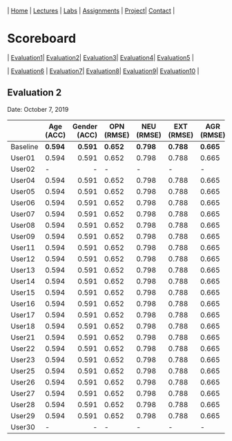 
| [Home](../index.md) | [Lectures](../lectures.md) | [Labs](../labs.md) | [Assignments](../assignments.md) | [Project](../project.md)| [Contact](../contact.md) |


# Scoreboard

| [Evaluation1](evaluation1.md)| [Evaluation2](evaluation2.md)| [Evaluation3](evaluation3.md)| [Evaluation4](evaluation4.md)| [Evaluation5](evaluation5.md) | 

| [Evaluation6](evaluation6.md) | [Evaluation7](evaluation7.md)| [Evaluation8](evaluation8.md)| [Evaluation9](evaluation9.md)| [Evaluation10](evaluation10.md) | 

## Evaluation 2

Date: October 7, 2019

|       | Age (ACC) | Gender (ACC) | OPN (RMSE) | NEU (RMSE) | EXT (RMSE) | AGR (RMSE) | CON (RMSE) | Full Grade |
|-------|--------------|----------:|------------|------------|------------|------------|------------|------------|
| Baseline|**0.594**|**0.591**|**0.652**|**0.798**|**0.788**|**0.665**|**0.734**|-|
| User01 |0.594|0.591|0.652|0.798|0.788|0.665|0.734|✅|
| User02 |-|-|-|-|-|-|-|
| User04 |0.594|0.591|0.652|0.798|0.788|0.665|0.734|✅|
| User05 |0.594|0.591|0.652|0.798|0.788|0.665|0.734|✅|
| User06 |0.594|0.591|0.652|0.798|0.788|0.665|0.734|✅|
| User07 |0.594|0.591|0.652|0.798|0.788|0.665|0.734|✅|
| User08 |0.594|0.591|0.652|0.798|0.788|0.665|0.734|✅|
| User09 |0.594|0.591|0.652|0.798|0.788|0.665|0.734|✅|
| User11 |0.594|0.591|0.652|0.798|0.788|0.665|0.734|✅|
| User12 |0.594|0.591|0.652|0.798|0.788|0.665|0.734|✅|
| User13 |0.594|0.591|0.652|0.798|0.788|0.665|0.734|✅|
| User14 |0.594|0.591|0.652|0.798|0.788|0.665|0.734|✅|
| User15 |0.594|0.591|0.652|0.798|0.788|0.665|0.734|✅|
| User16 |0.594|0.591|0.652|0.798|0.788|0.665|0.734|✅|
| User17 |0.594|0.591|0.652|0.798|0.788|0.665|0.734|✅|
| User18 |0.594|0.591|0.652|0.798|0.788|0.665|0.734|✅|
| User21 |0.594|0.591|0.652|0.798|0.788|0.665|0.734|✅|
| User22 |0.594|0.591|0.652|0.798|0.788|0.665|0.734|✅|
| User23 |0.594|0.591|0.652|0.798|0.788|0.665|0.734|✅|
| User25 |0.594|0.591|0.652|0.798|0.788|0.665|0.734|✅|
| User26 |0.594|0.591|0.652|0.798|0.788|0.665|0.734|✅|
| User27 |0.594|0.591|0.652|0.798|0.788|0.665|0.734|✅|
| User28 |0.594|0.591|0.652|0.798|0.788|0.665|0.734|✅|
| User29 |0.594|0.591|0.652|0.798|0.788|0.665|0.734|✅|
| User30 |-|-|-|-|-|-|-|✅|

